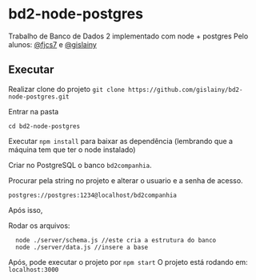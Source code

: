 # bd2-node-postgres
Trabalho de Banco de Dados 2 implementado com node + postgres
Pelo alunos: [@fjcs7](https://github.com/fjcs7) e [@gislainy](https://github.com/gislainy)
## Executar

Realizar clone do projeto 
`git clone https://github.com/gislainy/bd2-node-postgres.git`

Entrar na pasta 

```
cd bd2-node-postgres
```

Executar `npm install` para baixar as dependência (lembrando que a máquina tem que ter o node instalado)

Criar no PostgreSQL o banco `bd2companhia`.

Procurar pela string no projeto e alterar o usuario e a senha de acesso.
``` 
postgres://postgres:1234@localhost/bd2companhia
```

Após isso, 

Rodar os arquivos: 

```
  node ./server/schema.js //este cria a estrutura do banco
  node ./server/data.js //insere a base
```

Após, pode executar o projeto por `npm start`
O projeto está rodando em: `localhost:3000`